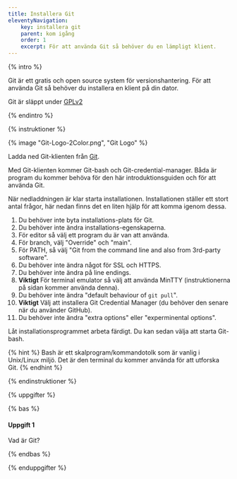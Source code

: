 ```yaml
---
title: Installera Git
eleventyNavigation:
    key: installera git
    parent: kom igång
    order: 1
    excerpt: För att använda Git så behöver du en lämpligt klient.
---
```


{% intro %}

Git är ett gratis och open source system för versionshantering. För att använda Git så behöver du installera en klient på din dator.

Git är släppt under [GPLv2](https://opensource.org/licenses/GPL-2.0)

{% endintro %}

{% instruktioner %}

{% image "Git-Logo-2Color.png", "Git Logo" %}

Ladda ned Git-klienten från [Git](https://git-scm.com/downloads).

Med Git-klienten kommer Git-bash och Git-credential-manager. Båda är program du kommer behöva för den här introduktionsguiden och för att använda Git.

När nedladdningen är klar starta installationen. Installationen ställer ett stort antal frågor, här nedan finns det en liten hjälp för att komma igenom dessa.

1. Du behöver inte byta installations-plats för Git.
2. Du behöver inte ändra installations-egenskaperna.
3. För editor så välj ett program du är van att använda.
4. För branch, välj "Override" och "main".
5. För PATH, så välj "Git from the command line and also from 3rd-party software".
6. Du behöver inte ändra något för SSL och HTTPS.
7. Du behöver inte ändra på line endings.
8. **Viktigt** För terminal emulator så välj att använda MinTTY (instruktionerna på sidan kommer använda denna).
9. Du behöver inte ändra "default behaviour of `git pull`".
10. **Viktigt** Välj att installera Git Credential Manager (du behöver den senare när du använder GitHub).
11. Du behöver inte ändra "extra options" eller "experminental options". 

Låt installationsprogrammet arbeta färdigt. Du kan sedan välja att starta Git-bash.

{% hint %}
Bash är ett skalprogram/kommandotolk som är vanlig i Unix/Linux miljö. Det är den terminal du kommer använda för att utforska Git.
{% endhint %}

{% endinstruktioner %}

{% uppgifter %}

{% bas %}

#### Uppgift 1

Vad är Git?

{% endbas %}

{% enduppgifter %}
